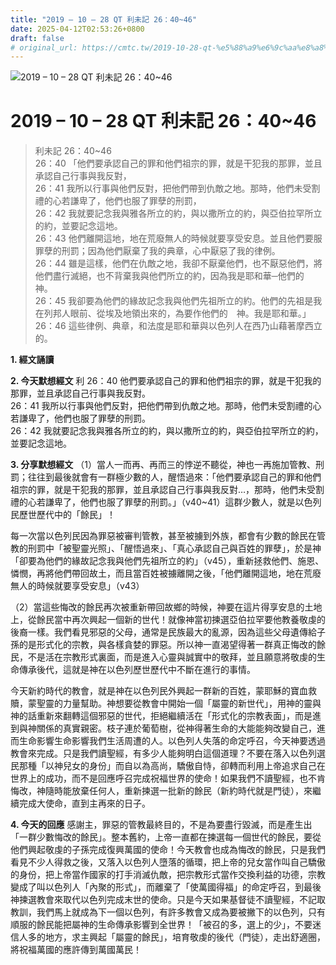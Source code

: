 ```yaml
---
title: "2019 – 10 – 28 QT 利未記 26：40~46"
date: 2025-04-12T02:53:26+0800
draft: false
# original_url: https://cmtc.tw/2019-10-28-qt-%e5%88%a9%e6%9c%aa%e8%a8%98-26%ef%bc%9a4046
---
```


![2019 – 10 – 28 QT 利未記 26：40\~46](/images/qt.jpg   "2019 – 10 – 28 QT 利未記 26：40\~46")

# 2019 – 10 – 28 QT 利未記 26：40\~46

> 利未記 26：40\~46  
> 26：40 「他們要承認自己的罪和他們祖宗的罪，就是干犯我的那罪，並且承認自己行事與我反對，  
> 26：41 我所以行事與他們反對，把他們帶到仇敵之地。那時，他們未受割禮的心若謙卑了，他們也服了罪孽的刑罰，  
> 26：42 我就要記念我與雅各所立的約，與以撒所立的約，與亞伯拉罕所立的約，並要記念這地。  
> 26：43 他們離開這地，地在荒廢無人的時候就要享受安息。並且他們要服罪孽的刑罰；因為他們厭棄了我的典章，心中厭惡了我的律例。  
> 26：44 雖是這樣，他們在仇敵之地，我卻不厭棄他們，也不厭惡他們，將他們盡行滅絕，也不背棄我與他們所立的約，因為我是耶和華─他們的　神。  
> 26：45 我卻要為他們的緣故記念我與他們先祖所立的約。他們的先祖是我在列邦人眼前、從埃及地領出來的，為要作他們的　神。我是耶和華。」  
> 26：46 這些律例、典章，和法度是耶和華與以色列人在西乃山藉著摩西立的。

**1. 經文誦讀**

**2.  今天默想經文**
利 26：40 他們要承認自己的罪和他們祖宗的罪，就是干犯我的那罪，並且承認自己行事與我反對。  
26：41 我所以行事與他們反對，把他們帶到仇敵之地。那時，他們未受割禮的心若謙卑了，他們也服了罪孽的刑罰。  
26：42 我就要記念我與雅各所立的約，與以撒所立的約，與亞伯拉罕所立的約，並要記念這地。

**3. 分享默想經文**
（1）當人一而再、再而三的悖逆不聽從，神也一再施加管教、刑罰；往往到最後就會有一群極少數的人，醒悟過來：「他們要承認自己的罪和他們祖宗的罪，就是干犯我的那罪，並且承認自己行事與我反對…，那時，他們未受割禮的心若謙卑了，他們也服了罪孽的刑罰。」（v40\~41）這群少數人，就是以色列民歷世歷代中的「餘民」！

每一次當以色列民因為罪惡被審判管教，甚至被擄到外族，都會有少數的餘民在管教的刑罰中「被聖靈光照」、「醒悟過來」、「真心承認自己與百姓的罪孽」，於是神「卻要為他們的緣故記念我與他們先祖所立的約」（v45），重新拯救他們、施恩、憐憫，再將他們帶回故土，而且當百姓被擄離開之後，「他們離開這地，地在荒廢無人的時候就要享受安息」（v43）

（2）當這些悔改的餘民再次被重新帶回故鄉的時候，神要在這片得享安息的土地上，從餘民當中再次興起一個新的世代！就像神當初揀選亞伯拉罕要他教養敬虔的後裔一樣。我們看見邪惡的父母，通常是民族最大的亂源，因為這些父母遺傳給子孫的是形式化的宗教，與各樣貪婪的罪惡。所以神一直渴望得著一群真正悔改的餘民，不是活在宗教形式裏面，而是進入心靈與誠實中的敬拜，並且願意將敬虔的生命傳承後代，這就是神在以色列歷世歷代中不斷在進行的事情。

今天新約時代的教會，就是神在以色列民外興起一群新的百姓，蒙耶穌的寶血救贖，蒙聖靈的力量幫助。神想要從教會中開始一個「屬靈的新世代」，用神的靈與神的話重新來翻轉這個邪惡的世代，拒絕繼續活在「形式化的宗教表面」，而是進到與神關係的真實親密。枝子連於葡萄樹，從神得著生命的大能能夠改變自己，進而生命影響生命影響我們生活周遭的人。以色列人失落的命定呼召，今天神要透過教會來完成。只是我們讀聖經，有多少人能夠明白這個道理？不要在落入以色列選民那種「以神兒女的身份」而自以為高尚，驕傲自恃，卻轉而利用上帝追求自己在世界上的成功，而不是回應呼召完成祝福世界的使命！如果我們不讀聖經，也不肯悔改，神隨時能放棄任何人，重新揀選一批新的餘民（新約時代就是門徒），來繼續完成大使命，直到主再來的日子。

**4. 今天的回應**
感謝主，罪惡的管教最終目的，不是為要盡行毀滅，而是產生出「一群少數悔改的餘民」。整本舊約，上帝一直都在揀選每一個世代的餘民，要從他們興起敬虔的子孫完成復興萬國的使命！今天教會也成為悔改的餘民，只是我們看見不少人得救之後，又落入以色列人墮落的循環，把上帝的兒女當作叫自己驕傲的身份，把上帝當作國家的打手消滅仇敵，把宗教形式當作交換利益的功德，宗教變成了叫以色列人「內聚的形式」，而離棄了「使萬國得福」的命定呼召，到最後神揀選教會來取代以色列完成末世的使命。只是今天如果基督徒不讀聖經，不記取教訓，我們馬上就成為下一個以色列，有許多教會又成為要被撇下的以色列，只有順服的餘民能把屬神的生命傳承影響到全世界！「被召的多，選上的少」，不要迷信人多的地方，求主興起「屬靈的餘民」，培育敬虔的後代（門徒），走出舒適圈，將祝福萬國的應許傳到萬國萬民！
